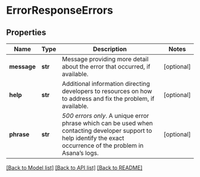 # ErrorResponseErrors

## Properties
Name | Type | Description | Notes
------------ | ------------- | ------------- | -------------
**message** | **str** | Message providing more detail about the error that occurred, if available. | [optional] 
**help** | **str** | Additional information directing developers to resources on how to address and fix the problem, if available. | [optional] 
**phrase** | **str** | *500 errors only*. A unique error phrase which can be used when contacting developer support to help identify the exact occurrence of the problem in Asana’s logs. | [optional] 

[[Back to Model list]](../README.md#documentation-for-models) [[Back to API list]](../README.md#documentation-for-api-endpoints) [[Back to README]](../README.md)

